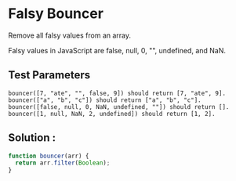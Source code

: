 # Falsy Bouncer

Remove all falsy values from an array.

Falsy values in JavaScript are false, null, 0, "", undefined, and NaN.

## Test Parameters

    bouncer([7, "ate", "", false, 9]) should return [7, "ate", 9].
    bouncer(["a", "b", "c"]) should return ["a", "b", "c"].
    bouncer([false, null, 0, NaN, undefined, ""]) should return [].
    bouncer([1, null, NaN, 2, undefined]) should return [1, 2].

## Solution :
```javascript
function bouncer(arr) {
  return arr.filter(Boolean);
}